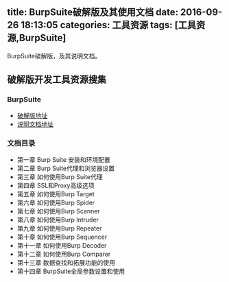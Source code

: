 title: BurpSuite破解版及其使用文档
date: 2016-09-26 18:13:05
categories: 工具资源
tags: [工具资源,BurpSuite]
---

BurpSuite破解版，及其说明文档。



## 破解版开发工具资源搜集 ##

### BurpSuite ###

- [破解版地址](http://page74.ctfile.com/shared/folder_17864246_732c7a40/)
- [说明文档地址](http://page74.ctfile.com/shared/folder_17685272_dc9bbed4/)

### 文档目录 ###

- 第一章 Burp Suite 安装和环境配置
- 第二章 Burp Suite代理和浏览器设置
- 第三章 如何使用Burp Suite代理
- 第四章 SSL和Proxy高级选项
- 第五章 如何使用Burp Target
- 第六章 如何使用Burp Spider
- 第七章 如何使用Burp Scanner
- 第八章 如何使用Burp Intruder
- 第九章 如何使用Burp Repeater
- 第十章 如何使用Burp Sequencer
- 第十一章 如何使用Burp Decoder
- 第十二章 如何使用Burp Comparer
- 第十三章 数据查找和拓展功能的使用
- 第十四章 BurpSuite全局参数设置和使用


